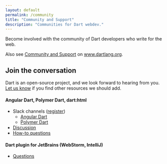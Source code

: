 ```yaml
---
layout: default
permalink: /community
title: "Community and Support"
description: "Communities for Dart webdev."
---
```


Become involved with the community of Dart developers who write for the web.

Also see
[Community and Support]({{site.dartlang}}/community) on www.dartlang.org.

## Join the conversation

Dart is an open-source project, and we look forward to hearing from you.
<a href="https://github.com/dart-lang/site-webdev/issues/new?title=Bad%20URL&body=URL%3A%20%0AExpected%20page%3A%20" target="_blank">Let us know</a>
if you find other resources we should add.

#### Angular Dart, Polymer Dart, dart:html

* Slack channels ([register](https://dartlang-slack.herokuapp.com/))
  * [Angular Dart](https://dartlang.slack.com/messages/angular2/)
  * [Polymer Dart](https://dartlang.slack.com/messages/polymer/)
* [Discussion](https://groups.google.com/a/dartlang.org/d/forum/web)
* [How-to questions](http://stackoverflow.com/tags/dart)

#### Dart plugin for JetBrains (WebStorm, IntelliJ)

* [Questions](https://groups.google.com/a/dartlang.org/d/forum/jetbrains-dart-plugin-discuss)
